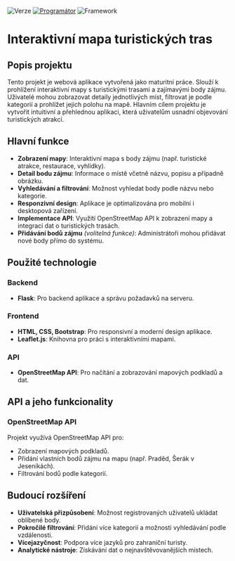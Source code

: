 ![Verze](https://img.shields.io/badge/Verze-1.0--Mapa_turistických_cest-purple)
[![Programátor](https://img.shields.io/badge/Programátor-Matyáš_Pierník-green)](https://github.com/iwnl-Maty)
![Framework](https://img.shields.io/badge/Framework-Flask-blue?logo=flask&link=https://flask.palletsprojects.com/)
# Interaktivní mapa turistických tras

## Popis projektu
Tento projekt je webová aplikace vytvořená jako maturitní práce. Slouží k prohlížení interaktivní mapy s turistickými trasami a zajímavými body zájmu. Uživatelé mohou zobrazovat detaily jednotlivých míst, filtrovat je podle kategorií a prohlížet jejich polohu na mapě. Hlavním cílem projektu je vytvořit intuitivní a přehlednou aplikaci, která uživatelům usnadní objevování turistických atrakcí.

## Hlavní funkce
- **Zobrazení mapy**: Interaktivní mapa s body zájmu (např. turistické atrakce, restaurace, vyhlídky).
- **Detail bodu zájmu**: Informace o místě včetně názvu, popisu a případně obrázku.
- **Vyhledávání a filtrování**: Možnost vyhledat body podle názvu nebo kategorie.
- **Responzivní design**: Aplikace je optimalizována pro mobilní i desktopová zařízení.
- **Implementace API**: Využití OpenStreetMap API k zobrazení mapy a integraci dat o turistických trasách.
- **Přidávání bodů zájmu** *(volitelná funkce)*: Administrátoři mohou přidávat nové body přímo do systému.

## Použité technologie

### Backend
- **Flask**: Pro backend aplikace a správu požadavků na serveru.

### Frontend
- **HTML, CSS, Bootstrap**: Pro responsivní a moderní design aplikace.
- **Leaflet.js**: Knihovna pro práci s interaktivními mapami.

### API
- **OpenStreetMap API**: Pro načítání a zobrazování mapových podkladů a dat.

## API a jeho funkcionality

### OpenStreetMap API
Projekt využívá OpenStreetMap API pro:
- Zobrazení mapových podkladů.
- Přidání vlastních bodů zájmu na mapu (např. Praděd, Šerák v Jeseníkách).
- Filtrování bodů podle kategorií.

## Budoucí rozšíření
- **Uživatelská přizpůsobení**: Možnost registrovaných uživatelů ukládat oblíbené body.
- **Pokročilé filtrování**: Přidání více kategorií a možnosti vyhledávání podle vzdálenosti.
- **Vícejazyčnost**: Podpora více jazyků pro zahraniční turisty.
- **Analytické nástroje**: Získávání dat o nejnavštěvovanějších místech.